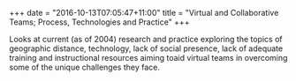+++
date = "2016-10-13T07:05:47+11:00"
title = "Virtual and Collaborative Teams; Process, Technologies and Practice"
+++

Looks at current (as of 2004) research and practice exploring the topics of geographic distance, technology, lack of social presence, lack of adequate training and instructional resources aiming toaid virtual teams in overcoming some of the unique challenges they face.
